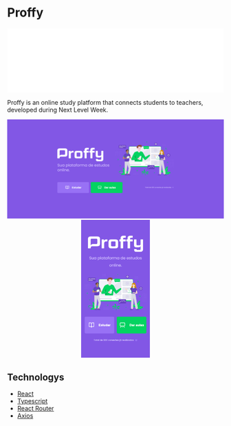 # Proffy

<img src="./src/assets/images/logo.svg" align="center"
     alt="Size Limit logo by Anton Lovchikov" height="150">

Proffy is an online study platform that connects students to teachers, developed during Next Level Week.

<p align="center">
  <img src="./src/assets/desktop.png" alt="Thumbnail-desktop" width="700">
  <img src="./src/assets/mobile.png" alt="Thumbnail-mobile" height="320">
</p>

## Technologys

- [React](https://github.com/facebook/react)
- [Typescript](https://github.com/microsoft/TypeScript)
- [React Router](https://github.com/ReactTraining/react-router)
- [Axios](https://github.com/ReactTraining/react-router)
